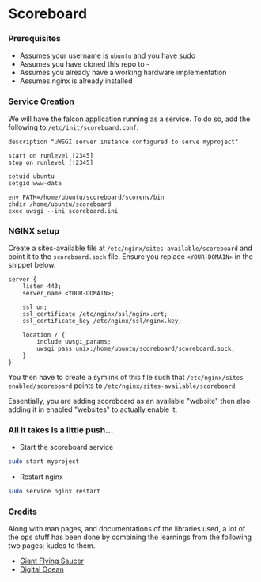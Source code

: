# Scoreboard

### Prerequisites
- Assumes your username is `ubuntu` and you have sudo
- Assumes you have cloned this repo to `~`
- Assumes you already have a working hardware implementation
- Assumes nginx is already installed

### Service Creation
We will have the falcon application running as a service. To do so,
add the following to `/etc/init/scoreboard.conf`.

```
description "uWSGI server instance configured to serve myproject"

start on runlevel [2345]
stop on runlevel [!2345]

setuid ubuntu
setgid www-data

env PATH=/home/ubuntu/scoreboard/scorenv/bin
chdir /home/ubuntu/scoreboard
exec uwsgi --ini scoreboard.ini
```

### NGINX setup
Create a sites-available file at `/etc/nginx/sites-available/scoreboard`
and point it to the `scoreboard.sock` file. Ensure you replace
`<YOUR-DOMAIN>` in the snippet below.

```
server {
    listen 443;
    server_name <YOUR-DOMAIN>;

    ssl on;
    ssl_certificate /etc/nginx/ssl/nginx.crt;
    ssl_certificate_key /etc/nginx/ssl/nginx.key;

    location / {
        include uwsgi_params;
        uwsgi_pass unix:/home/ubuntu/scoreboard/scoreboard.sock;
    }
}
```

You then have to create a symlink of this file such that
`/etc/nginx/sites-enabled/scoreboard` points to
`/etc/nginx/sites-available/scoreboard`.

Essentially, you are adding scoreboard as an available "website" then
also adding it in enabled "websites" to actually enable it.


### All it takes is a little push...
* Start the scoreboard service
```sh
sudo start myproject
```
* Restart nginx
```sh
sudo service nginx restart
```


### Credits
Along with man pages, and documentations of the libraries used, a lot
of the ops stuff has been done by combining the learnings from the
following two pages; kudos to them.
* [Giant Flying Saucer](http://www.giantflyingsaucer.com/blog/?p=4342)
* [Digital Ocean](https://www.digitalocean.com/community/tutorials/how-to-serve-flask-applications-with-uwsgi-and-nginx-on-ubuntu-14-04)
